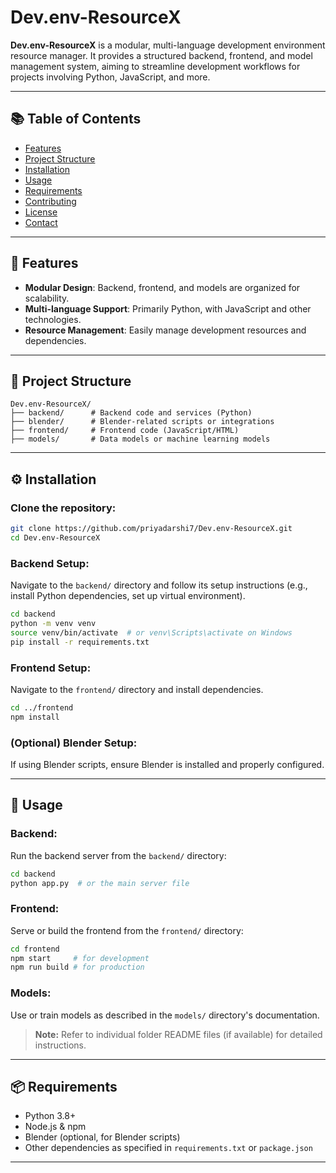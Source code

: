 # Dev.env-ResourceX

**Dev.env-ResourceX** is a modular, multi-language development environment resource manager. It provides a structured backend, frontend, and model management system, aiming to streamline development workflows for projects involving Python, JavaScript, and more.

---

## 📚 Table of Contents

* [Features](#features)
* [Project Structure](#project-structure)
* [Installation](#installation)
* [Usage](#usage)
* [Requirements](#requirements)
* [Contributing](#contributing)
* [License](#license)
* [Contact](#contact)

---

## 🚀 Features

* **Modular Design**: Backend, frontend, and models are organized for scalability.
* **Multi-language Support**: Primarily Python, with JavaScript and other technologies.
* **Resource Management**: Easily manage development resources and dependencies.

---

## 📁 Project Structure

```
Dev.env-ResourceX/
├── backend/      # Backend code and services (Python)
├── blender/      # Blender-related scripts or integrations
├── frontend/     # Frontend code (JavaScript/HTML)
├── models/       # Data models or machine learning models
```

---

## ⚙️ Installation

### Clone the repository:

```bash
git clone https://github.com/priyadarshi7/Dev.env-ResourceX.git
cd Dev.env-ResourceX
```

### Backend Setup:

Navigate to the `backend/` directory and follow its setup instructions (e.g., install Python dependencies, set up virtual environment).

```bash
cd backend
python -m venv venv
source venv/bin/activate  # or venv\Scripts\activate on Windows
pip install -r requirements.txt
```

### Frontend Setup:

Navigate to the `frontend/` directory and install dependencies.

```bash
cd ../frontend
npm install
```

### (Optional) Blender Setup:

If using Blender scripts, ensure Blender is installed and properly configured.

---

## 🧹 Usage

### Backend:

Run the backend server from the `backend/` directory:

```bash
cd backend
python app.py  # or the main server file
```

### Frontend:

Serve or build the frontend from the `frontend/` directory:

```bash
cd frontend
npm start     # for development
npm run build # for production
```

### Models:

Use or train models as described in the `models/` directory's documentation.

> **Note:** Refer to individual folder README files (if available) for detailed instructions.

---

## 📦 Requirements

* Python 3.8+
* Node.js & npm
* Blender (optional, for Blender scripts)
* Other dependencies as specified in `requirements.txt` or `package.json`

---

